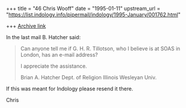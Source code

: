 +++
title = "46 Chris Wooff"
date = "1995-01-11"
upstream_url = "https://list.indology.info/pipermail/indology/1995-January/001762.html"

+++
[Archive link](https://list.indology.info/pipermail/indology/1995-January/001762.html)

In the last mail B. Hatcher said:
> 
> 
> 
> 	Can anyone tell me if G. H. R. Tillotson, who I believe is at
> 	SOAS in London, has an e-mail address?
> 
> 	I appreciate the assistance.
> 
> 	Brian A. Hatcher
> 	Dept. of Religion
> 	Illinois Wesleyan Univ.
> 	
> 
>  
> 

If this was meant for Indology please resend it there.

Chris





